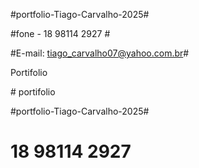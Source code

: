 #portfolio-Tiago-Carvalho-2025#

#fone - 18 98114 2927 #

#E-mail: tiago_carvalho07@yahoo.com.br#

   P o r t i f o l i o 

 
 #   p o r t i f o l i o 
 
 

#portfolio-Tiago-Carvalho-2025#

# 18 98114 2927 #
